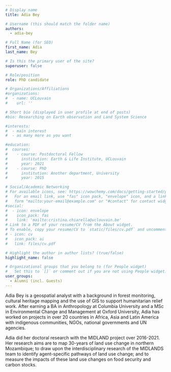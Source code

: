 ```yaml
---
# Display name
title: Adia Bey

# Username (this should match the folder name)
authors:
  - adia-bey

# Full Name (for SEO)
first_name: Adia  
last_name: Bey

# Is this the primary user of the site?
superuser: false

# Role/position
role: PhD candidate

# Organizations/Affiliations
#organizations:
#  - name: UCLouvain
#    url: ''

# Short bio (displayed in user profile at end of posts)
#bio: Researching on Earth observation and Land System Science

#interests:
#  - main interest
#  - as many more as you want

#education:
#  courses:
#    - course: Postdoctoral Fellow 
#      institution: Earth & Life Institute, UCLouvain
#      year: 2021
#    - course: PhD 
#      institution: Another department, University
#      year: 2015

# Social/Academic Networking
# For available icons, see: https://wowchemy.com/docs/getting-started/page-builder/#icons
#   For an email link, use "fas" icon pack, "envelope" icon, and a link in the
#   form "mailto:your-email@example.com" or "#contact" for contact widget.
#social:
#  - icon: envelope
#    icon_pack: fas
#    link: 'mailto:cristina.chiarella@uclouvain.be'
# Link to a PDF of your resume/CV from the About widget.
# To enable, copy your resume/CV to `static/files/cv.pdf` and uncomment the lines below.
# - icon: cv
#   icon_pack: ai
#   link: files/cv.pdf

# Highlight the author in author lists? (true/false)
highlight_name: false

# Organizational groups that you belong to (for People widget)
#   Set this to `[]` or comment out if you are not using People widget.
user_groups:
  - Alumni (incl. Guests)
---
```

Adia Bey is a geospatial analyst with a background in forest monitoring, cultural heritage mapping and the use of GIS to support humanitarian relief work. After earning a BA in Anthropology at Columbia University and a MSc in Environmental Change and Management at Oxford University, Adia has worked on projects in over 20 countries in Africa, Asia and Latin America with indigenous communities, NGOs, national governments and UN agencies.

Adia did her doctoral research with the MIDLAND project over 2016-2021. Her research aims are to map 30-years of land use change in northern Mozambique; to draw upon the interdisciplinary research of the MIDLANDS team to identify agent-specific pathways of land use change; and to measure the impacts of these land use changes on food security and carbon stocks.